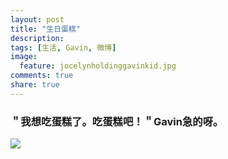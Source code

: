 ```yaml
---
layout: post
title: "生日蛋糕"
description: 
tags: [生活, Gavin, 微博]
image:
  feature: jocelynholdinggavinkid.jpg
comments: true
share: true
---
```


### ＂我想吃蛋糕了。吃蛋糕吧！＂Gavin急的呀。 ###

![](http://i.imgur.com/DB3YFZV.jpg)

